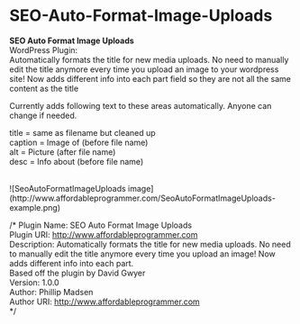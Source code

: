# SEO-Auto-Format-Image-Uploads
<strong>SEO Auto Format Image Uploads</strong><br>
WordPress Plugin:<br>
Automatically formats the title for new media uploads. No need to manually edit the title anymore every time you upload an image to your wordpress site! Now adds different info into each part field so they are not all the same content as the title



Currently adds following text to these areas automatically. Anyone can change if needed.<br>

title = same as filename but cleaned up<br>
caption = Image of       (before file name)<br>
alt = Picture            (after file name)<br>
desc = Info about        (before file name)<br>


<br>
![SeoAutoFormatImageUploads image](http://www.affordableprogrammer.com/SeoAutoFormatImageUploads-example.png)
<br>

/*
Plugin Name: SEO Auto Format Image Uploads<br>
Plugin URI: http://www.affordableprogrammer.com<br>
Description: Automatically formats the title for new media uploads. No need to manually edit the title anymore every time you upload an image! Now adds different info into each part. <br>
Based off the plugin by David Gwyer<br>
Version: 1.0.0<br>
Author: Phillip Madsen<br>
Author URI: http://www.affordableprogrammer.com<br>
*/
